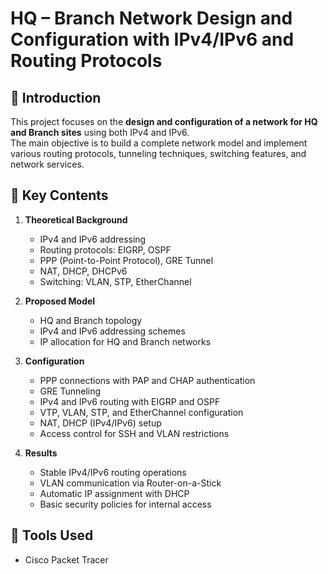 # HQ – Branch Network Design and Configuration with IPv4/IPv6 and Routing Protocols

## 📖 Introduction

This project focuses on the **design and configuration of a network for HQ and Branch sites** using both IPv4 and IPv6.  
The main objective is to build a complete network model and implement various routing protocols, tunneling techniques, switching features, and network services.

## 🎯 Key Contents

1. **Theoretical Background**

   - IPv4 and IPv6 addressing
   - Routing protocols: EIGRP, OSPF
   - PPP (Point-to-Point Protocol), GRE Tunnel
   - NAT, DHCP, DHCPv6
   - Switching: VLAN, STP, EtherChannel

2. **Proposed Model**

   - HQ and Branch topology
   - IPv4 and IPv6 addressing schemes
   - IP allocation for HQ and Branch networks

3. **Configuration**

   - PPP connections with PAP and CHAP authentication
   - GRE Tunneling
   - IPv4 and IPv6 routing with EIGRP and OSPF
   - VTP, VLAN, STP, and EtherChannel configuration
   - NAT, DHCP (IPv4/IPv6) setup
   - Access control for SSH and VLAN restrictions

4. **Results**
   - Stable IPv4/IPv6 routing operations
   - VLAN communication via Router-on-a-Stick
   - Automatic IP assignment with DHCP
   - Basic security policies for internal access

## 🔧 Tools Used

- Cisco Packet Tracer

